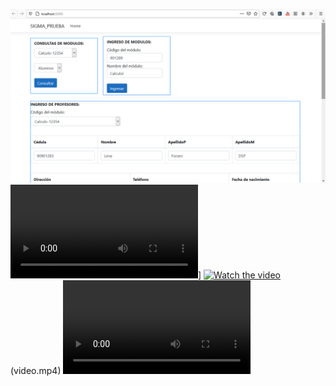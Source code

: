 
![](01.png)
![Alt text for your video](/video.mp4)]
[![Watch the video](https://i.imgur.com/vKb2F1B.png)](https://youtu.be/vt5fpE0bzSY)(video.mp4)
<video>

</video>


